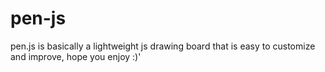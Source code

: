 # pen-js

pen.js is basically a lightweight js drawing board that is easy to customize
and improve, hope you enjoy :)'
